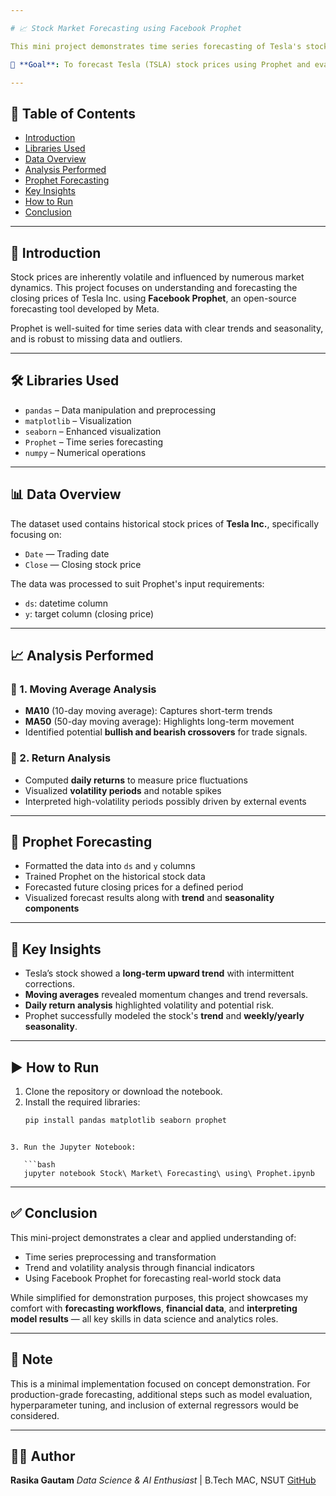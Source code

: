 ```yaml
---

# 📈 Stock Market Forecasting using Facebook Prophet

This mini project demonstrates time series forecasting of Tesla's stock prices using the **Facebook Prophet** library. It serves as a practical example of applying predictive analytics and time series modeling on real-world financial data.

🧠 **Goal**: To forecast Tesla (TSLA) stock prices using Prophet and evaluate trends, seasonality, and volatility based on historical closing prices.

---
```


## 📌 Table of Contents

- [Introduction](#introduction)
- [Libraries Used](#libraries-used)
- [Data Overview](#data-overview)
- [Analysis Performed](#analysis-performed)
- [Prophet Forecasting](#prophet-forecasting)
- [Key Insights](#key-insights)
- [How to Run](#how-to-run)
- [Conclusion](#conclusion)

---

## 📖 Introduction

Stock prices are inherently volatile and influenced by numerous market dynamics. This project focuses on understanding and forecasting the closing prices of Tesla Inc. using **Facebook Prophet**, an open-source forecasting tool developed by Meta.

Prophet is well-suited for time series data with clear trends and seasonality, and is robust to missing data and outliers.

---

## 🛠 Libraries Used

- `pandas` – Data manipulation and preprocessing  
- `matplotlib` – Visualization  
- `seaborn` – Enhanced visualization  
- `Prophet` – Time series forecasting  
- `numpy` – Numerical operations  

---

## 📊 Data Overview

The dataset used contains historical stock prices of **Tesla Inc.**, specifically focusing on:

- `Date` — Trading date  
- `Close` — Closing stock price  

The data was processed to suit Prophet's input requirements:
- `ds`: datetime column
- `y`: target column (closing price)

---

## 📈 Analysis Performed

### 🔹 1. **Moving Average Analysis**
- **MA10** (10-day moving average): Captures short-term trends
- **MA50** (50-day moving average): Highlights long-term movement
- Identified potential **bullish and bearish crossovers** for trade signals.

### 🔹 2. **Return Analysis**
- Computed **daily returns** to measure price fluctuations
- Visualized **volatility periods** and notable spikes
- Interpreted high-volatility periods possibly driven by external events

---

## 🔮 Prophet Forecasting

- Formatted the data into `ds` and `y` columns
- Trained Prophet on the historical stock data
- Forecasted future closing prices for a defined period
- Visualized forecast results along with **trend** and **seasonality components**

---

## 📌 Key Insights

- Tesla’s stock showed a **long-term upward trend** with intermittent corrections.
- **Moving averages** revealed momentum changes and trend reversals.
- **Daily return analysis** highlighted volatility and potential risk.
- Prophet successfully modeled the stock's **trend** and **weekly/yearly seasonality**.

---

## ▶️ How to Run

1. Clone the repository or download the notebook.
2. Install the required libraries:
   ```bash
   pip install pandas matplotlib seaborn prophet
```

3. Run the Jupyter Notebook:

   ```bash
   jupyter notebook Stock\ Market\ Forecasting\ using\ Prophet.ipynb
   ```

---

## ✅ Conclusion

This mini-project demonstrates a clear and applied understanding of:

* Time series preprocessing and transformation
* Trend and volatility analysis through financial indicators
* Using Facebook Prophet for forecasting real-world stock data

While simplified for demonstration purposes, this project showcases my comfort with **forecasting workflows**, **financial data**, and **interpreting model results** — all key skills in data science and analytics roles.

---

## 📎 Note

This is a minimal implementation focused on concept demonstration. For production-grade forecasting, additional steps such as model evaluation, hyperparameter tuning, and inclusion of external regressors would be considered.

---

## 🧑‍💻 Author

**Rasika Gautam**
*Data Science & AI Enthusiast* | B.Tech MAC, NSUT
[GitHub](https://github.com/rasika1205)

